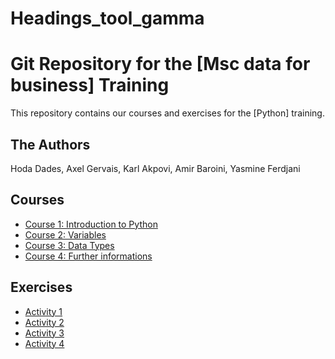 # Headings_tool_gamma
# Git Repository for the [Msc data for business] Training

This repository contains our courses and exercises for the [Python] training.

## The Authors

Hoda Dades,
Axel Gervais,
Karl Akpovi,
Amir Baroini,
Yasmine Ferdjani

## Courses

* [Course 1: Introduction to Python](Courses/course_1.py)
* [Course 2: Variables](Courses/course2.ipynb)
* [Course 3: Data Types](Courses/Course_3.ipynb)
* [Course 4: Further informations](Courses/further_informations_course_23_09_29.py)

## Exercises

* [Activity 1](Activity/activity_1.py)
* [Activity 2](Activity/activity_2.py)
* [Activity 3](Activity/Activity_3.ipynb)
* [Activity 4](Activity/commented_23_09_29.py)

